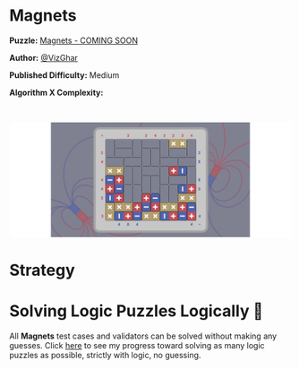 # Magnets

__Puzzle:__ [Magnets - COMING SOON](https://www.codingame.com/contribute/community)

__Author:__ [@VizGhar](https://www.codingame.com/profile/c152bee9fe8dc90ac4f6b84505b59ebb9086993)

__Published Difficulty:__ Medium

__Algorithm X Complexity:__ 

<BR>

![Magnets](Magnets.png)

# Strategy




# Solving Logic Puzzles Logically 💯

All __Magnets__ test cases and validators can be solved without making any guesses. Click [here](solving-with-logic-only) to see my progress toward solving as many logic puzzles as possible, strictly with logic, no guessing.


